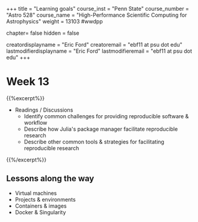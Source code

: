+++
title = "Learning goals"
course_inst = "Penn State"
course_number = "Astro 528"
course_name = "High-Performance Scientific Computing for Astrophysics"
weight = 13103  #wwdpp

chapter= false
hidden = false

creatordisplayname = "Eric Ford"
creatoremail = "ebf11 at psu dot edu"
lastmodifierdisplayname = "Eric Ford"
lastmodifieremail = "ebf11 at psu dot edu"
+++

# Week 13

{{%excerpt%}}
- Readings / Discussions
   - Identify common challenges for providing reproducible software & workflow
   - Describe how Julia's package manager facilitate reproducible research
   - Describe other common tools & strategies for facilitating reproducible research

{{%/excerpt%}}

## Lessons along the way
- Virtual machines
- Projects & environments
- Containers & images
- Docker & Singularity
